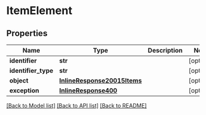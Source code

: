 # ItemElement

## Properties
Name | Type | Description | Notes
------------ | ------------- | ------------- | -------------
**identifier** | **str** |  | [optional] 
**identifier_type** | **str** |  | [optional] 
**object** | [**InlineResponse20015Items**](InlineResponse20015Items.md) |  | [optional] 
**exception** | [**InlineResponse400**](InlineResponse400.md) |  | [optional] 

[[Back to Model list]](../README.md#documentation-for-models) [[Back to API list]](../README.md#documentation-for-api-endpoints) [[Back to README]](../README.md)


